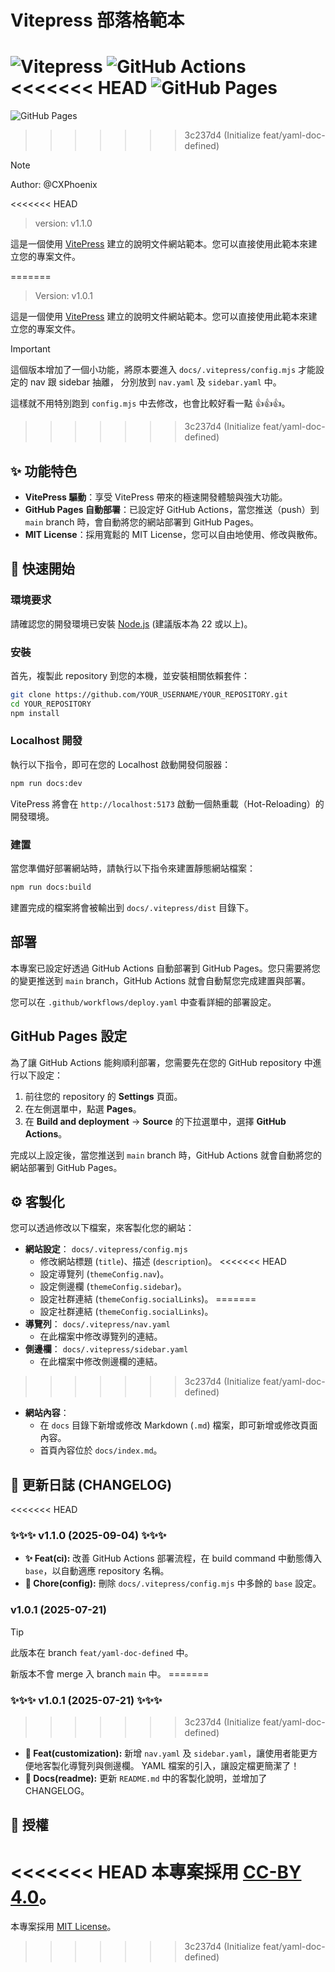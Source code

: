 # Vitepress 部落格範本

![Vitepress](https://img.shields.io/badge/Vitepress-v1.6.3-646CFF?logo=vite&logoColor=fff&labelColor=8A2BE2)
![GitHub Actions](https://img.shields.io/badge/GitHub_Actions-2088FF?logo=github-actions&logoColor=white)
<<<<<<< HEAD
![GitHub Pages](https://img.shields.io/badge/Template_v1.1.0-9fa?logo=github&logoColor=white&label=Github%20Pages&labelColor=121013)
=======
![GitHub Pages](https://img.shields.io/badge/Template_v1.0.0-9fa?logo=github&logoColor=white&label=Github%20Pages&labelColor=121013)
>>>>>>> 3c237d4 (Initialize feat/yaml-doc-defined)

> [!NOTE]
> Author: @CXPhoenix
>
<<<<<<< HEAD
> version: v1.1.0

這是一個使用 [VitePress](https://vitepress.dev/) 建立的說明文件網站範本。您可以直接使用此範本來建立您的專案文件。

=======
> Version: v1.0.1

這是一個使用 [VitePress](https://vitepress.dev/) 建立的說明文件網站範本。您可以直接使用此範本來建立您的專案文件。

> [!IMPORTANT]
> 這個版本增加了一個小功能，將原本要進入 `docs/.vitepress/config.mjs` 才能設定的 nav 跟 sidebar 抽離，
> 分別放到 `nav.yaml` 及 `sidebar.yaml` 中。
>
> 這樣就不用特別跑到 `config.mjs` 中去修改，也會比較好看一點 👍👍👍。

>>>>>>> 3c237d4 (Initialize feat/yaml-doc-defined)
## ✨ 功能特色

*   **VitePress 驅動**：享受 VitePress 帶來的極速開發體驗與強大功能。
*   **GitHub Pages 自動部署**：已設定好 GitHub Actions，當您推送（push）到 `main` branch 時，會自動將您的網站部署到 GitHub Pages。
*   **MIT License**：採用寬鬆的 MIT License，您可以自由地使用、修改與散佈。

## 🚀 快速開始

### 環境要求

請確認您的開發環境已安裝 [Node.js](https://nodejs.org/) (建議版本為 22 或以上)。

### 安裝

首先，複製此 repository 到您的本機，並安裝相關依賴套件：

```bash
git clone https://github.com/YOUR_USERNAME/YOUR_REPOSITORY.git
cd YOUR_REPOSITORY
npm install
```

### Localhost 開發

執行以下指令，即可在您的 Localhost 啟動開發伺服器：

```bash
npm run docs:dev
```

VitePress 將會在 `http://localhost:5173` 啟動一個熱重載（Hot-Reloading）的開發環境。

### 建置

當您準備好部署網站時，請執行以下指令來建置靜態網站檔案：

```bash
npm run docs:build
```

建置完成的檔案將會被輸出到 `docs/.vitepress/dist` 目錄下。

## 部署

本專案已設定好透過 GitHub Actions 自動部署到 GitHub Pages。您只需要將您的變更推送到 `main` branch，GitHub Actions 就會自動幫您完成建置與部署。

您可以在 `.github/workflows/deploy.yaml` 中查看詳細的部署設定。

## GitHub Pages 設定

為了讓 GitHub Actions 能夠順利部署，您需要先在您的 GitHub repository 中進行以下設定：

1.  前往您的 repository 的 **Settings** 頁面。
2.  在左側選單中，點選 **Pages**。
3.  在 **Build and deployment** -> **Source** 的下拉選單中，選擇 **GitHub Actions**。

完成以上設定後，當您推送到 `main` branch 時，GitHub Actions 就會自動將您的網站部署到 GitHub Pages。

## ⚙️ 客製化

您可以透過修改以下檔案，來客製化您的網站：

*   **網站設定**： `docs/.vitepress/config.mjs`
    *   修改網站標題 (`title`)、描述 (`description`)。
<<<<<<< HEAD
    *   設定導覽列 (`themeConfig.nav`)。
    *   設定側邊欄 (`themeConfig.sidebar`)。
    *   設定社群連結 (`themeConfig.socialLinks`)。
=======
    *   設定社群連結 (`themeConfig.socialLinks`)。
*   **導覽列**： `docs/.vitepress/nav.yaml`
    *   在此檔案中修改導覽列的連結。
*   **側邊欄**： `docs/.vitepress/sidebar.yaml`
    *   在此檔案中修改側邊欄的連結。
>>>>>>> 3c237d4 (Initialize feat/yaml-doc-defined)
*   **網站內容**：
    *   在 `docs` 目錄下新增或修改 Markdown (`.md`) 檔案，即可新增或修改頁面內容。
    *   首頁內容位於 `docs/index.md`。

## 📝 更新日誌 (CHANGELOG)

<<<<<<< HEAD
### ✨✨✨ v1.1.0 (2025-09-04) ✨✨✨

*   **✨ Feat(ci):** 改善 GitHub Actions 部署流程，在 build command 中動態傳入 `base`，以自動適應 repository 名稱。
*   **🔧 Chore(config):** 刪除 `docs/.vitepress/config.mjs` 中多餘的 `base` 設定。

### v1.0.1 (2025-07-21)

> [!TIP]
> 此版本在 branch `feat/yaml-doc-defined` 中。
>
> 新版本不會 merge 入 branch `main` 中。
=======
### ✨✨✨ v1.0.1 (2025-07-21) ✨✨✨
>>>>>>> 3c237d4 (Initialize feat/yaml-doc-defined)

*   **🚀 Feat(customization):** 新增 `nav.yaml` 及 `sidebar.yaml`，讓使用者能更方便地客製化導覽列與側邊欄。 YAML 檔案的引入，讓設定檔更簡潔了！
*   **📝 Docs(readme):** 更新 `README.md` 中的客製化說明，並增加了 CHANGELOG。

## 📄 授權

<<<<<<< HEAD
本專案採用 [CC-BY 4.0](LICENSE)。
=======
本專案採用 [MIT License](LICENSE)。
>>>>>>> 3c237d4 (Initialize feat/yaml-doc-defined)
